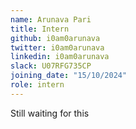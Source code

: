 ```yaml
---
name: Arunava Pari
title: Intern
github: i0am0arunava
twitter: i0am0arunava
linkedin: i0am0arunava
slack: U07RFG735CP
joining_date: "15/10/2024"
role: intern
---
```


Still waiting for this
